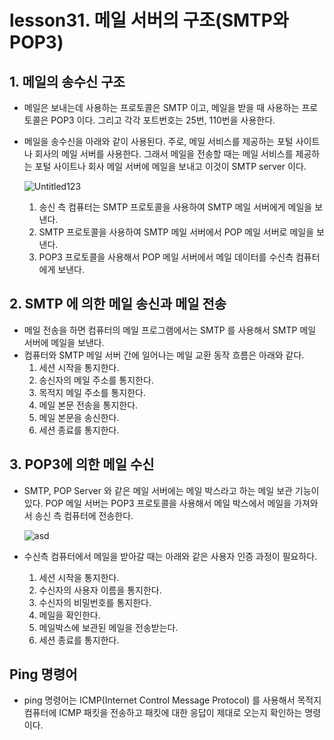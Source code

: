 # lesson31. 메일 서버의 구조(SMTP와 POP3)

## 1. 메일의 송수신 구조

- 메일은 보내는데 사용하는 프로토콜은 SMTP 이고, 메일을 받을 때 사용하는 프로토콜은 POP3 이다. 그리고 각각 포트번호는 25번, 110번을 사용한다.
- 메일을 송수신을 아래와 같이 사용된다. 주로, 메일 서비스를 제공하는 포털 사이트나 회사의 메일 서버를 사용한다. 그래서 메일을 전송할 때는 메일 서비스를 제공하는 포털 사이트나 회사 메일 서버에 메일을 보내고 이것이 SMTP server 이다.

  ![Untitled123](https://github.com/choidoorim/TIL/assets/63203480/b022a64d-640f-4661-bbe3-4dda3f843ba4)

    1. 송신 측 컴퓨터는 SMTP 프로토콜을 사용하여 SMTP 메일 서버에게 메일을 보낸다.
    2. SMTP 프로토콜을 사용하여 SMTP 메일 서버에서 POP 메일 서버로 메일을 보낸다.
    3. POP3 프로토콜을 사용해서 POP 메일 서버에서 메일 데이터를 수신측 컴퓨터에게 보낸다.

## 2. SMTP 에 의한 메일 송신과 메일 전송

- 메일 전송을 하면 컴퓨터의 메일 프로그램에서는 SMTP 를 사용해서 SMTP 메일 서버에 메일을 보낸다.
- 컴퓨터와 SMTP 메일 서버 간에 일어나는 메일 교환 동작 흐름은 아래와 같다.
    1. 세션 시작을 통지한다.
    2. 송신자의 메일 주소를 통지한다.
    3. 목적지 메일 주소를 통지한다.
    4. 메일 본문 전송을 통지한다.
    5. 메일 본문을 송신한다.
    6. 세션 종료를 통지한다.

## 3. POP3에 의한 메일 수신

- SMTP, POP Server 와 같은 메일 서버에는 메일 박스라고 하는 메일 보관 기능이 있다. POP 메일 서버는 POP3 프로토콜을 사용해서 메일 박스에서 메일을 가져와서 송신 측 컴퓨터에 전송한다.

  ![asd](https://github.com/choidoorim/TIL/assets/63203480/293c581d-a529-4e29-9d17-81400d8bfe87)

- 수신측 컴퓨터에서 메일을 받아갈 때는 아래와 같은 사용자 인증 과정이 필요하다.
    1. 세션 시작을 통지한다.
    2. 수신자의 사용자 이름을 통지한다.
    3. 수신자의 비밀번호를 통지한다.
    4. 메일을 확인한다.
    5. 메일박스에 보관된 메일을 전송받는다.
    6. 세션 종료를 통지한다.

## Ping 명령어

- ping 명령어는 ICMP(Internet Control Message Protocol) 를 사용해서 목적지 컴퓨터에 ICMP 패킷을 전송하고 패킷에 대한 응답이 제대로 오는지 확인하는 명령이다.
